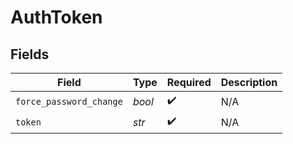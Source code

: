 # AuthToken


## Fields

| Field                   | Type                    | Required                | Description             |
| ----------------------- | ----------------------- | ----------------------- | ----------------------- |
| `force_password_change` | *bool*                  | :heavy_check_mark:      | N/A                     |
| `token`                 | *str*                   | :heavy_check_mark:      | N/A                     |